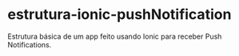 # estrutura-ionic-pushNotification
Estrutura básica de um app feito usando Ionic para receber Push Notifications.
